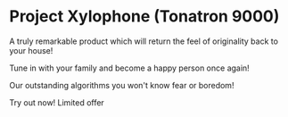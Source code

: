 # Project Xylophone (Tonatron 9000)

A truly remarkable product which will return the feel of originality back to your house!

Tune in with your family and become a happy person once again!

Our outstanding algorithms you won't know fear or boredom!

Try out now! Limited offer
